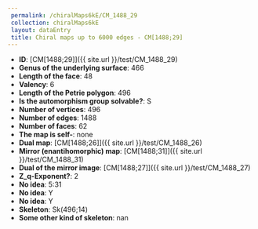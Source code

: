 ```yaml
--- 
 permalink: /chiralMaps6kE/CM_1488_29 
 collection: chiralMaps6kE
 layout: dataEntry
 title: Chiral maps up to 6000 edges - CM[1488;29]
---
```


- **ID**: [CM[1488;29]]({{ site.url }}/test/CM_1488_29)
- **Genus of the underlying surface**: 466
- **Length of the face**: 48
- **Valency**: 6
- **Length of the Petrie polygon**: 496
- **Is the automorphism group solvable?**: S
- **Number of vertices**: 496
- **Number of edges**: 1488
- **Number of faces**: 62
- **The map is self-**: none
- **Dual map**: [CM[1488;26]]({{ site.url }}/test/CM_1488_26)
- **Mirror (enantihomorphic) map**: [CM[1488;31]]({{ site.url }}/test/CM_1488_31)
- **Dual of the mirror image**: [CM[1488;27]]({{ site.url }}/test/CM_1488_27)
- **Z_q-Exponent?**: 2
- **No idea**:  5:31
- **No idea**: Y
- **No idea**: Y
- **Skeleton**: Sk(496;14)
- **Some other kind of skeleton**: nan

